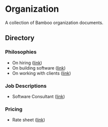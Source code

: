# Organization

A collection of Bamboo organization documents.

## Directory

### Philosophies

- On hiring ([link](philosophies/hiring.md))
- On building software ([link](philosophies/building-software.md))
- On working with clients ([link](philosophies/working-with-clients.md))

### Job Descriptions

- Software Consultant ([link](job-descriptions/software-consultant.md))

### Pricing

- Rate sheet ([link](pricing/rate-sheet.md))
